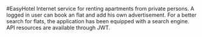 #EasyHotel
Internet service for renting apartments from private persons. A logged in user can book an flat and add his own advertisement. For a better search for flats, the application has been equipped with a search engine. API resources are available through JWT.
